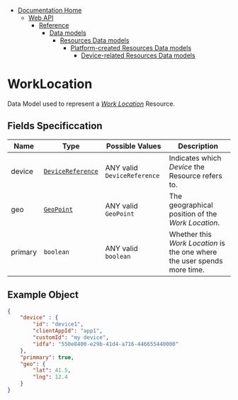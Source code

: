* [Documentation Home](../../../../../../README.md)  
  * [Web API](../../../../../index.md)  
    * [Reference](../../../../index.md)
        * [Data models](../../../index.md)
		    * [Resources Data models](../../index.md)
                * [Platform-created Resources Data models](../index.md)
                    * [Device-related Resources Data models](index.md)

# WorkLocation


Data Model used to represent a [*Work Location*](../../../../resources/platform-created/device-related/work-location.md) Resource.

## Fields Specificcation

Name        |Type      | Possible Values |  Description
------------|----------|----------------|-----------
device | [`DeviceReference`](../../../common/device-reference.md) | ANY valid `DeviceReference` | Indicates which *Device* the Resource refers to. 
geo | [`GeoPoint`](../../../common/geopoint.md) | ANY valid `GeoPoint` | The geographical position of the *Work Location*.
primary | `boolean` | ANY valid `boolean` | Whether this *Work Location* is the one where the user spends more time.

## Example Object


```json
{
    "device" : {
        "id": "device1",
        "clientAppId": "app1",
        "customId": "my device",
        "idfa": "550e8400-e29b-41d4-a716-446655440000"
    },
    "primmary": true,
    "geo": {
        "lat": 41.5,
        "lng": 12.4
    }
}
```
